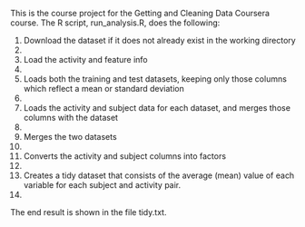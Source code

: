 This is the course project for the Getting and Cleaning Data Coursera course. The R script, run_analysis.R, does the following:

1. Download the dataset if it does not already exist in the working directory
2. 
2. Load the activity and feature info
3. 
3. Loads both the training and test datasets, keeping only those columns which reflect a mean or standard deviation
4. 
4. Loads the activity and subject data for each dataset, and merges those columns with the dataset
5. 
5. Merges the two datasets
6. 
6. Converts the activity and subject columns into factors
7. 
7. Creates a tidy dataset that consists of the average (mean) value of each variable for each subject and activity pair.
8. 
The end result is shown in the file tidy.txt.
